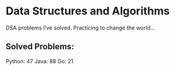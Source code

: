 # Data Structures and Algorithms
DSA problems I've solved. Practicing to change the world...

## Solved Problems:
Python: 47
Java: 88
Go: 21

